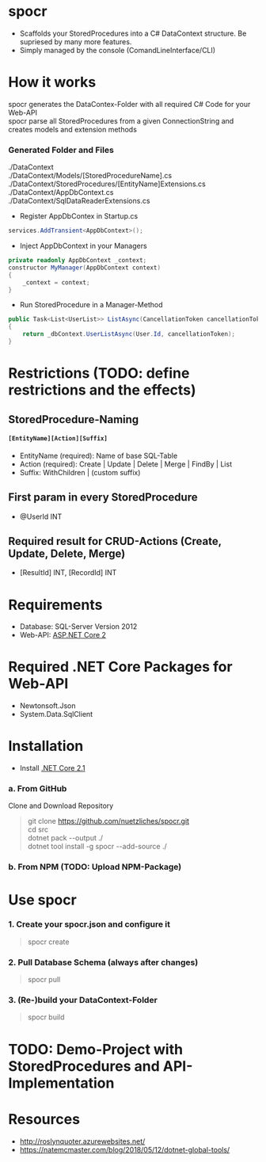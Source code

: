 # spocr
- Scaffolds your StoredProcedures into a C# DataContext structure. Be supriesed by many more features.
- Simply managed by the console (ComandLineInterface/CLI)

# How it works
spocr generates the DataContex-Folder with all required C# Code for your Web-API<br>
spocr parse all StoredProcedures from a given ConnectionString and creates models and extension methods<br>

### Generated Folder and Files
./DataContext<br>
./DataContext/Models/[StoredProcedureName].cs<br>
./DataContext/StoredProcedures/[EntityName]Extensions.cs<br>
./DataContext/AppDbContext.cs<br>
./DataContext/SqlDataReaderExtensions.cs<br>

- Register AppDbContex in Startup.cs
```csharp
services.AddTransient<AppDbContext>();
```

- Inject AppDbContext in your Managers
```csharp
private readonly AppDbContext _context;
constructor MyManager(AppDbContext context) 
{ 
    _context = context;
}
```

- Run StoredProcedure in a Manager-Method
```csharp
public Task<List<UserList>> ListAsync(CancellationToken cancellationToken = default(CancellationToken))
{
    return _dbContext.UserListAsync(User.Id, cancellationToken);
}
```

# Restrictions (TODO: define restrictions and the effects)

## StoredProcedure-Naming
#### `[EntityName][Action][Suffix]`
- EntityName (required): Name of base SQL-Table
- Action (required): Create | Update | Delete | Merge | FindBy | List
- Suffix: WithChildren | (custom suffix)

## First param in every StoredProcedure
- @UserId INT

## Required result for CRUD-Actions (Create, Update, Delete, Merge)
- [ResultId] INT, [RecordId] INT

# Requirements
- Database:     SQL-Server Version 2012
- Web-API:      [ASP.NET Core 2](https://docs.microsoft.com/en-us/aspnet/core/tutorials/first-web-api?view=aspnetcore-2.1)

# Required .NET Core Packages for Web-API
- Newtonsoft.Json
- System.Data.SqlClient

# Installation
- Install [.NET Core 2.1](https://www.microsoft.com/net/download)

### a. From GitHub
Clone and Download Repository
> git clone https://github.com/nuetzliches/spocr.git<br>
> cd src<br>
> dotnet pack --output ./<br>
> dotnet tool install -g spocr --add-source ./<br>

### b. From NPM (TODO: Upload NPM-Package)

# Use spocr

### 1. Create your spocr.json and configure it
> spocr create

### 2. Pull Database Schema (always after changes)
> spocr pull

### 3. (Re-)build your DataContext-Folder
> spocr build

# TODO: Demo-Project with StoredProcedures and API-Implementation

# Resources
- http://roslynquoter.azurewebsites.net/
- https://natemcmaster.com/blog/2018/05/12/dotnet-global-tools/